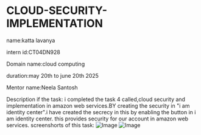 # CLOUD-SECURITY-IMPLEMENTATION
name:katta lavanya

intern id:CT04DN928

Domain name:cloud computing

duration:may 20th to june 20th 2025

Mentor name:Neela Santosh

Description if the task:
i completed the task 4 called,cloud security and implementation in amazon web services.BY creating the security in "i am identity center".i have created the secrecy in this by enabling the button in i am identity center.
this provides security for our account in amazon web services.
screenshorts of this task:
![Image](https://github.com/user-attachments/assets/fe486069-a07a-45c4-9f2e-06ea9b23752b)
![Image](https://github.com/user-attachments/assets/2014d9b2-37ce-4102-848d-c3032c1094e2)
